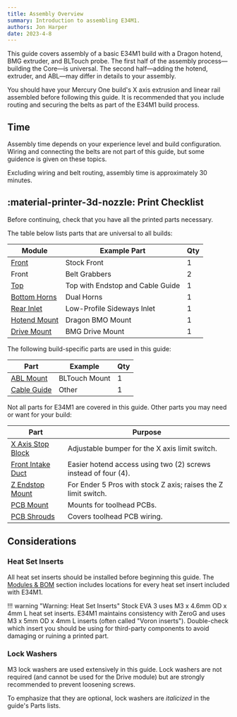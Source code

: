 ```yaml
---
title: Assembly Overview
summary: Introduction to assembling E34M1.
authors: Jon Harper
date: 2023-4-8
---
```


This guide covers assembly of a basic E34M1 build with a Dragon hotend, BMG extruder, and BLTouch probe. The first half of the assembly process—building the Core—is universal. The second half—adding the hotend, extruder, and ABL—may differ in details to your assembly.

You should have your Mercury One build's X axis extrusion and linear rail assembled before following this guide. It is recommended that you include routing and securing the belts as part of the E34M1 build process.

## Time

Assembly time depends on your experience level and build configuration. Wiring and connecting the belts are not part of this guide, but some guidence is given on these topics.

Excluding wiring and belt routing, assembly time is approximately 30 minutes.

## :material-printer-3d-nozzle: Print Checklist

Before continuing, check that you have all the printed parts necessary.

The table below lists parts that are universal to all builds:

| Module | Example Part | Qty |
|---|---|---|
| [Front](../modules/front.md)          | Stock Front                       | 1 |
| Front                                 | Belt Grabbers                     | 2 |
| [Top](../modules/top.md)              | Top with Endstop and Cable Guide  | 1 |
| [Bottom Horns](../modules/bottom.md)  | Dual Horns                        | 1 |
| [Rear Inlet](../modules/rear.md)      | Low-Profile Sideways Inlet        | 1 |
| [Hotend Mount](../compat/hotends.md)  | Dragon BMO Mount                  | 1 |
| [Drive Mount](../compat/drives.md)    | BMG Drive Mount                   | 1 |


The following build-specific parts are used in this guide:

| Part | Example | Qty |
|---|---|---|
| [ABL Mount](../modules/abl.md)        | BLTouch Mount | 1 |
| [Cable Guide](../modules/other.md)    | Other         | 1 |

Not all parts for E34M1 are covered in this guide. Other parts you may need or want for your build:

| Part | Purpose |
|------|---------|
| [X Axis Stop Block](../modules/other.md#x-axis-stop-block) | Adjustable bumper for the X axis limit switch. |
| [Front Intake Duct](../modules/other.md#front-intake-duct) | Easier hotend access using two (2) screws instead of four (4). |
| [Z Endstop Mount](../modules/other.md#z-endstop-mount) | For Ender 5 Pros with stock Z axis; raises the Z limit switch. |
| [PCB Mount](../modules/pcb_mounts.md#pcb-mounts) | Mounts for toolhead PCBs. |
| [PCB Shrouds](../modules/pcb_mounts.md#pcb-shrouds) | Covers toolhead PCB wiring. |

## Considerations

### Heat Set Inserts

All heat set inserts should be installed before beginning this guide. The [Modules & BOM](../modules/index.md) section includes locations for every heat set insert included with E34M1.

!!! warning "Warning: Heat Set Inserts"
    Stock EVA 3 uses M3 x 4.6mm OD x 4mm L heat set inserts. E34M1 maintains consistency with ZeroG and uses M3 x 5mm OD x 4mm L inserts (often called "Voron inserts"). Double-check which insert you should be using for third-party components to avoid damaging or ruining a printed part.

### Lock Washers

M3 lock washers are used extensively in this guide. Lock washers are not required (and cannot be used for the Drive module) but are strongly recommended to prevent loosening screws.

To emphasize that they are optional, lock washers are *italicized* in the guide's Parts lists.